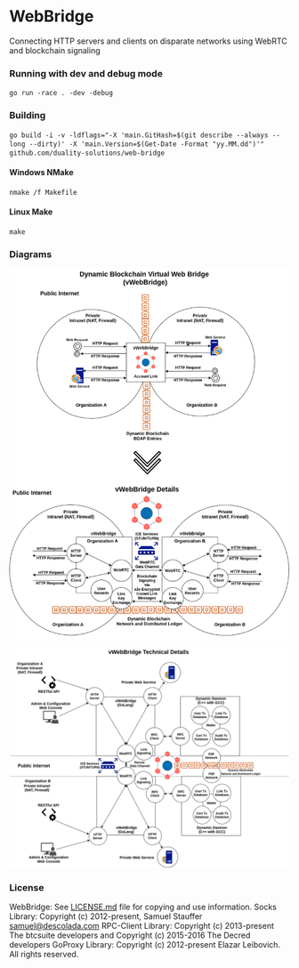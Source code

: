# WebBridge
Connecting HTTP servers and clients on disparate networks using WebRTC and blockchain signaling

### Running with dev and debug mode
```
go run -race . -dev -debug
```

### Building
```
go build -i -v -ldflags="-X 'main.GitHash=$(git describe --always --long --dirty)' -X 'main.Version=$(Get-Date -Format "yy.MM.dd")'" github.com/duality-solutions/web-bridge
```

#### Windows NMake
```
nmake /f Makefile
```

#### Linux Make
```
make
```

### Diagrams
![General Diagram](docs/diagram-webbridge-general.png)

![Technical Details Diagram](docs/diagram-webbridge-tech-details.png)

### License
WebBridge: See [LICENSE.md](./LICENSE.md "LICENSE.md") file for copying and use information.
Socks Library: Copyright (c) 2012-present, Samuel Stauffer <samuel@descolada.com>
RPC-Client Library: Copyright (c) 2013-present The btcsuite developers and Copyright (c) 2015-2016 The Decred developers
GoProxy Library: Copyright (c) 2012-present Elazar Leibovich. All rights reserved.
